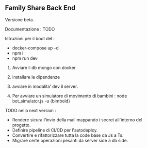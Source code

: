 ## Family Share Back End


Versione beta.

Documentazione : TODO

Istruzioni per il boot del :

- docker-compose up -d
- npm i
- npm run dev

1) Avviare il db mongo con docker

2) installare le dipendenze

3) avviare in modalita' dev il server.

4) Per avviare un simulatore di movimento di bambini :
node bot_simulator.js -u {bimboId}

TODO nella next version :

- Rendere sicura l'invio della mail mappando i secret all'interno del progetto.
- Definire pipeline di CI/CD per l'autodeploy.
- Convertire e rifattorizzare tutta la code base da Js a Ts.
- Migrare certe operazioni pesanti da server side a db side.
